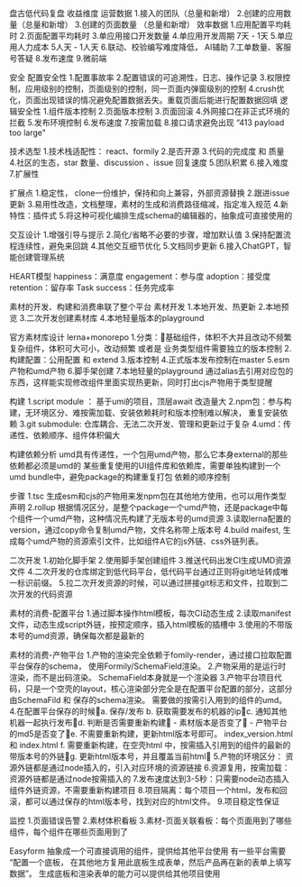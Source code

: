 盘古低代码复盘
收益维度
运营数据
1.接入的团队（总量和新增）
2.创建的应用数量（总量和新增）
3.创建的页面数量 （总量和新增）
效率数据
1.应用配置平均耗时
2.页面配置平均耗时
3.单应用接口开发数量
4.单应用开发周期 7天 -  1天
5.单应用人力成本 5人天 - 1人天
6.联动、校验编写难度降低， AI辅助
7.工单数量、客服号答疑
8.发布速度
9.微前端


安全
配置安全性
1.配置事故率
2.配置错误的可追溯性，日志、操作记录
3.权限控制，应用级别的控制，页面级别的控制，同一页面内弹窗级别的控制
4.crush优化，页面出现错误的情况避免配置数据丢失。重载页面后能进行配置数据回填
逻辑安全性
1.组件版本控制
2.页面版本控制
3.页面回滚
4.外网接口在非正式环境的拦截
5.发布环境控制
6.发布速度
7.按需加载
8.接口请求避免出现 “413 payload too large"

技术选型
1.技术栈适配性： react、formily
2.是否开源
3.代码的完成度 和 质量
4.社区的生态，star 数量、discussion 、issue 回复速度
5.团队积累
6.接入难度
7.扩展性

扩展点
1.稳定性， clone一份维护，保持和向上兼容，外部资源替换
2.跟进issue更新
3.易用性改造，文档整理，素材的生成和消费路径缩减，指定准入规范
4.新特性：插件式
5.将这种可视化编排生成schema的编辑器的，抽象成可直接使用的

交互设计
1.增强引导与提示
2.简化/省略不必要的步骤，增加默认值
3.保持配置流程连续性，避免来回跳
4.其他交互细节优化
5.文档同步更新
6.接入ChatGPT，智能创建管理系统

HEART模型
happiness：满意度
engagement：参与度
adoption：接受度
retention：留存率
Task success：任务完成率

素材的开发、构建和消费串联了整个平台
素材开发
1.本地开发、热更新
2.本地预览
3.二次开发创建素材库
4.本地轻量版本的playground

官方素材库设计 lerna+monorepo
1.分类：基础组件，体积不大并且改动不频繁
复杂组件，体积可大可小，改动频繁 或者是 业务类型组件需要独立的版本控制
2.构建配置：公用配置 和  extend
3.版本控制
4.正式版本发布控制在master
5.esm产物和umd产物
6.脚手架创建
7.本地轻量的playground 通过alias去引用对应包的东西，这样能实现修改组件里面实现热更新，同时打出cjs产物用于类型提醒

构建
1.script module ： 基于umi的项目，顶层await 改造量大
2.npm包：参与构建，无环境区分、难按需加载、安装依赖耗时和版本控制难以解决， 重复安装依赖
3.git submodule: 仓库耦合、无法二次开发、管理和更新过于复杂
4.umd：传递性、依赖顺序、组件体积偏大

构建依赖分析
umd具有传递性，一个包用umd产物，那么它本身external的那些依赖都必须是umd的
某些重复使用的UI组件库和依赖库，需要单独构建到一个umd bundle中，避免package的构建重复打包
依赖的顺序控制

步骤
1.tsc 生成esm和cjs的产物用来发npm包在其他地方使用，也可以用作类型声明
2.rollup 根据情况区分，是整个package一个umd产物，还是package中每个组件一个umd产物，这种情况先构建了无版本号的umd资源
3.读取lerna配置的version，通过copy命令复制umd产物，文件名称带上版本号
4.build maifest, 生成每个umd产物的资源索引文件，比如组件A它的js外链、css外链列表。


二次开发
1.初始化脚手架
2.使用脚手架创建组件
3.推送代码出发CI生成UMD资源文件
4.二次开发的仓库绑定到低代码平台，低代码平台通过正则将git地址转成唯一标识前缀。
5.拉二次开发资源的时候，可以通过拼接git标志和文件，拉取到二次开发的代码资源

素材的消费-配置平台
1.通过脚本操作html模板，每次CI动态生成
2.读取manifest文件，动态生成script外链，按预定顺序，插入html模板的插槽中
3.使用的不带版本号的umd资源，确保每次都是最新的

素材的消费-产物平台
1.产物的渲染完全依赖于fomily-render，通过接口拉取配置平台保存的schema， 使用Formily/SchemaField渲染。 
2.产物采用的是运行时渲染，而不是出码渲染。 SchemaField本身就是一个渲染器
3.产物平台项目代码，只是一个空壳的layout，核心渲染部分完全是在配置平台配置的部分，这部分由SchemaFild 和 保存的schema渲染。
需要做的按需引入用到的组件的umd。
4.在配置平台保存的时候a. 保存/发布
b. 获取需要发布的机器的ipc. 通知其他机器一起执行发布d. 判断是否需要重新构建		- 素材版本是否变了		- 产物平台的md5是否变了e. 不需要重新构建，更新html版本号即可。 index_version.html 和 index.html
f. 需要重新构建，在空壳html 中，按需插入引用到的组件的最新的带版本号的外链g. 更新html版本号，并且覆盖当前html
5.产物的环境区分： 资源外链都是通过node插入的，引入对应环境的资源链接
6.资源复用，按需加载：资源外链都是通过node按需插入的
7.发布速度达到3-5秒：只需要node动态插入组件外链资源，不需要重新构建项目
8.项目隔离：每个项目一个html，发布和回滚，都可以通过保存的html版本号，找到对应的html文件。
9.项目稳定性保证

监控
1.页面错误告警
2.素材体积看板
3.素材-页面关联看板：每个页面用到了哪些组件，每个组件在哪些页面用到了


Easyform
抽象成一个可直接调用的组件，提供给其他平台使用
有一些平台需要 “配置一个底板， 在其他地方复用此底板生成表单，然后产品再在新的表单上填写数据”。
生成底板和渲染表单的能力可以提供给其他项目使用


